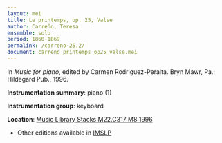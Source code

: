 ```yaml
---
layout: mei
title: Le printemps, op. 25, Valse
author: Carreño, Teresa
ensemble: solo
period: 1860-1869
permalink: /carreno-25.2/
document: carreno_printemps_op25_valse.mei
---
```


In *Music for piano*, edited by Carmen Rodriguez-Peralta. Bryn Mawr, Pa.: Hildegard Pub., 1996.

**Instrumentation summary**: piano (1)

**Instrumentation group**: keyboard

**Location**: <a href="https://tufts-primo.hosted.exlibrisgroup.com/permalink/f/bnf7qa/01TUN_ALMA21113580720003851" target="_blank">Music Library Stacks M22.C317 M8 1996</a>
- Other editions available in <a href="https://imslp.org/wiki/Le_printemps%2C_Op.25_(Carre%C3%B1o%2C_Teresa)" target="_blank">IMSLP</a>
